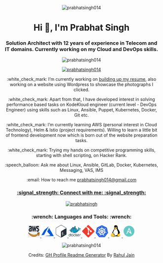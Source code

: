 <p align="center"> <img src="https://media.giphy.com/media/bAplZhiLAsNnG/giphy.gif" alt="prabhatsingh014" /> </p>
<h1 align="center">Hi 👋, I'm Prabhat Singh</h1>
<h3 align="center">Solution Architect with 12 years of experience in Telecom and IT domains. Currently working on my Cloud and DevOps skills.</h3>

<p align="center"> <img src="https://komarev.com/ghpvc/?username=prabhatsingh014&label=Profile%20views&color=0e75b6&style=flat" alt="prabhatsingh014" /> </p>

<p align="center"> <a href="https://github.com/ryo-ma/github-profile-trophy"><img src="https://github-profile-trophy.vercel.app/?username=prabhatsingh014" alt="prabhatsingh014" /></a> </p>

<p align="center"> :white_check_mark: I’m currently working on <a href="https://prabhatsingh014.github.io/">building up my resume</a>, also working on a website using Wordpress to showcase the photographs I clicked.</p>

<p align="center">:white_check_mark: Apart from that, I have developed interest in solving performance based tasks on KodeKloud engineer (current level - DevOps Engineer) using skills such as Linux, Ansible, Puppet, Kubernetes, Docker, Git etc.</p>

<p align="center">:white_check_mark: I’m currently learning AWS (personal interest in Cloud Technology), Helm & Istio (project requirements). Willing to learn a little bit of frontend development now which is born out of the website preparation tasks.</p>

<p align="center">:white_check_mark: Trying my hands on competitive programming skills, starting with shell scripting, on Hacker Rank.</p>

<p align="center">:speech_balloon: Ask me about Linux, Ansible, GitLab, Docker, Kubernetes, Messaging, VAS, IMS</p>

<p align="center">:email: How to reach me <a href="mailto:prabhatsingh014@gmail.com">prabhatsingh014@gmail.com</p>

<h3 align="center">:signal_strength: Connect with me: :signal_strength:</h3>
<p align="center">
<a href="https://linkedin.com/in/prabhatsingh" target="blank"><img align="center" src="https://raw.githubusercontent.com/rahuldkjain/github-profile-readme-generator/master/src/images/icons/Social/linked-in-alt.svg" alt="prabhatsingh" height="30" width="40" /></a>
</p>

<h3 align="center">:wrench: Languages and Tools: :wrench:</h3>
<p align="center"> <a href="https://aws.amazon.com" target="_blank" rel="noreferrer"> <img src="images/aws.png" alt="aws" width="40" height="40"/> </a> <a href="https://azure.microsoft.com/en-in/" target="_blank" rel="noreferrer"> <img src="images/azure.svg" alt="azure" width="40" height="40"/> </a> <a href="https://www.gnu.org/software/bash/" target="_blank" rel="noreferrer"> <img src="images/bash.png" alt="bash" width="40" height="40"/> </a> <a href="https://www.docker.com/" target="_blank" rel="noreferrer"> <img src="images/docker.svg" alt="docker" width="40" height="40"/> </a> <a href="https://git-scm.com/" target="_blank" rel="noreferrer"> <img src="images/git.svg" alt="git" width="40" height="40"/> </a> <a href="https://kubernetes.io" target="_blank" rel="noreferrer"> <img src="images/kubernetes.svg" alt="kubernetes" width="40" height="40"/> </a> <a href="https://www.linux.org/" target="_blank" rel="noreferrer"> <img src="images/linux.svg" alt="linux" width="40" height="40"/> </a> <a href="https://www.ansible.com/" target="_blank" rel="noreferrer"> <img src="images/ansible.png" alt="ansible" width="40" height="40"/> </a> </p>

<p align="center"><img src="https://github-readme-streak-stats.herokuapp.com/?user=prabhatsingh014&" alt="prabhatsingh014" /></p>

<p align="center">Credits: <a href="https://rahuldkjain.github.io/gh-profile-readme-generator/">GH Profile Readme Generator</a> By <a href="https://github.com/rahuldkjain">Rahul Jain</a></p>
